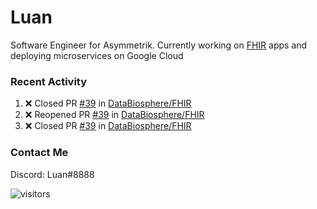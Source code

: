 # Luan

Software Engineer for Asymmetrik. Currently working on [FHIR](https://hl7.org/FHIR/) apps and deploying microservices on Google Cloud

### Recent Activity

<!--START_SECTION:activity-->
1. ❌ Closed PR [#39](https://github.com/DataBiosphere/FHIR/pull/39) in [DataBiosphere/FHIR](https://github.com/DataBiosphere/FHIR)
2. ❌ Reopened PR [#39](https://github.com/DataBiosphere/FHIR/pull/39) in [DataBiosphere/FHIR](https://github.com/DataBiosphere/FHIR)
3. ❌ Closed PR [#39](https://github.com/DataBiosphere/FHIR/pull/39) in [DataBiosphere/FHIR](https://github.com/DataBiosphere/FHIR)
<!--END_SECTION:activity-->

<!--START_SECTION:activity-->

### Contact Me

Discord: Luan#8888

![visitors](https://visitor-badge.glitch.me/badge?page_id=luan-asym.visitor-badge)
